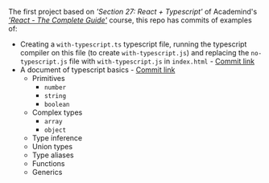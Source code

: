 The first project based on *'Section 27: React + Typescript'* of Academind's *['React - The Complete Guide'](https://acad.link/reactjs)* course, this repo has commits of examples of:

* Creating a `with-typescript.ts` typescript file, running the typescript compiler on this file (to create `with-typescript.js`) and replacing the `no-typescript.js` file with `with-typescript.js` in `index.html` - [Commit link](https://github.com/jro31/react-typescript-demo/commit/6c0e68a66b3a3aa53273ea9a9e0f754e2da29181)
* A document of typescript basics - [Commit link](https://github.com/jro31/react-typescript-demo/commit/bb5225da68a30527347395bdd1ac02744dce1102)
  * Primitives
    * `number`
    * `string`
    * `boolean`
  * Complex types
    * `array`
    * `object`
  * Type inference
  * Union types
  * Type aliases
  * Functions
  * Generics
